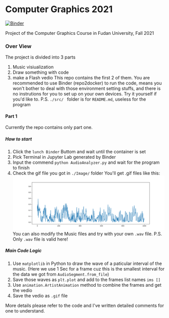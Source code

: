 # Computer Graphics 2021
[![Binder](https://mybinder.org/badge_logo.svg)](https://mybinder.org/v2/gh/Farrrrland/ComputerGraphics2021/HEAD)

Project of the Computer Graphics Course in Fudan University, Fall 2021

### Over View
The project is divided into 3 parts
1. Music visiualization
2. Draw something with code
3. make a Flash vedio
This repo contains the first 2 of them. You are recommended to use Binder (repo2docker) to run the code, means you won't bother to deal with those environment setting stuffs, and there is no instrutions for you to set up on your own devices. Try it yourself if you'd like to.
P.S. `./src/ ` folder is for ` README.md `, useless for the program

#### Part 1
Currently the repo contains only part one.

##### How to start
1. Click the ` lunch Binder ` Buttom and wait until the container is set
2. Pick Terminal in Jupyter Lab generated by Binder
3. Input the commend ` python AudioAnalyzer.py ` and wait for the program to finish
4. Check the gif file you got in ` ./Image/ ` folder
You'll get .gif files like this:
   ![image](https://github.com/Farrrrland/ComputerGraphics2021/blob/main/readme.src/IceCream_README.gif)
You can also modify the Music files and try with your own ` .wav ` file. P.S. Only ` .wav ` file is valid here!

##### Main Code Logic
1. Use ` matplotlib ` in Python to draw the wave of a paticular interval of the music. (Here we use 1 Sec for a frame cuz this is the smallest interval for the data we got from ` AudioSegment.from_file `)
2. Save those waves as ` plt.plot ` and add to the frames list names ` ims [] `
3. Use ` animation.ArtistAnimation ` method to combine the frames and get the vedio
4. Save the vedio as ` .gif ` file

More details please refer to the code and I've written detailed comments for one to understand.


